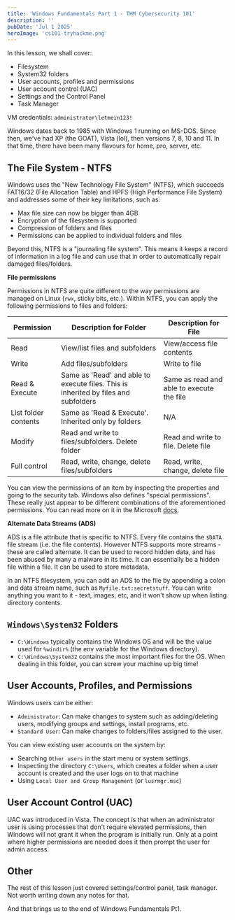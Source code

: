 ```yaml
---
title: 'Windows Fundamentals Part 1 - THM Cybersecurity 101'
description: ''
pubDate: 'Jul 1 2025'
heroImage: 'cs101-tryhackme.png'
---
```


In this lesson, we shall cover:
* Filesystem
* System32 folders
* User accounts, profiles and permissions
* User account control (UAC)
* Settings and the Control Panel
* Task Manager

VM credentials: `administrator\letmein123!`

Windows dates back to 1985 with Windows 1 running on MS-DOS. Since then, we've had XP (the GOAT), Vista (lol), then versions 7, 8, 10 and 11. In that time, there have been many flavours for home, pro, server, etc.


## The File System - NTFS

Windows uses the "New Technology File System" (NTFS), which succeeds FAT16/32 (File Allocation Table) and HPFS (High Performance File System) and addresses some of their key limitations, such as:
* Max file size can now be bigger than 4GB
* Encryption of the filesystem is supported
* Compression of folders and files
* Permissions can be applied to individual folders and files

Beyond this, NTFS is a "journaling file system". This means it keeps a record of information in a log file and can use that in order to automatically repair damaged files/folders.


**File permissions**

Permissions in NTFS are quite different to the way permissions are managed on Linux (`rwx`, sticky bits, etc.). Within NTFS, you can apply the following permissions to files and folders:

| Permission | Description for Folder | Description for File |
| ---------- | ---------------------- | -------------------- |
| Read | View/list files and subfolders | View/access file contents |
| Write | Add files/subfolders | Write to file |
| Read & Execute | Same as 'Read' and able to execute files. This is inherited by files and subfolders | Same as read and able to execute the file |
| List folder contents | Same as 'Read & Execute'. Inherited only by folders | N/A |
| Modify | Read and write to files/subfolders. Delete folder | Read and write to file. Delete file |
| Full control | Read, write, change, delete files/subfolders | Read, write, change, delete file|

You can view the permissions of an item by inspecting the properties and going to the security tab. Windows also defines "special permissions". These really just appear to be different combinations of the aforementioned permissions. You can read more on it in the Microsoft [docs](https://learn.microsoft.com/en-us/previous-versions/windows/it-pro/windows-2000-server/bb727008(v=technet.10)?redirectedfrom=MSDN).


**Alternate Data Streams (ADS)**

ADS is a file attribute that is specific to NTFS. Every file contains the `$DATA` file stream (i.e. the file contents). However NTFS supports more streams - these are called alternate. It can be used to record hidden data, and has been abused by many a malware in its time. It can essentially be a hidden file within a file. It can be used to store metadata. 

In an NTFS filesystem, you can add an ADS to the file by appending a colon and data stream name, such as `Myfile.txt:secretstuff`. You can write anything you want to it - text, images, etc, and it won't show up when listing directory contents.

## `Windows\System32` Folders

* `C:\Windows` typically contains the Windows OS and will be the value used for `%windir%` (the env variable for the Windows directory).
* `C:\Windows\System32` contains the most important files for the OS. When dealing in this folder, you can screw your machine up big time!

## User Accounts, Profiles, and Permissions

Windows users can be either:
* `Administrator`: Can make changes to system such as adding/deleting users, modifying groups and settings, install programs, etc. 
* `Standard User`: Can make changes to folders/files assigned to the user.

You can view existing user accounts on the system by:
* Searching `Other users` in the start menu or system settings. 
* Inspecting the directory `C:\Users`, which creates a folder when a user account is created and the user logs on to that machine
* Using `Local User and Group Management` (or `lusrmgr.msc`)

## User Account Control (UAC)

UAC was introduced in Vista. The concept is that when an administrator user is using processes that don't require elevated permissions, then Windows will not grant it when the program is initially run. Only at a point where higher permissions are needed does it then prompt the user for admin access.

## Other

The rest of this lesson just covered settings/control panel, task manager. Not worth writing down any notes for that.

And that brings us to the end of Windows Fundamentals Pt1.
